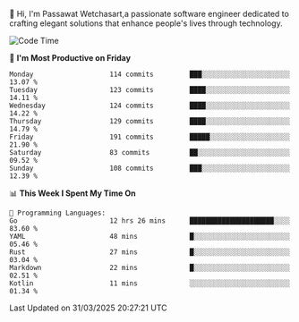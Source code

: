 
👋 Hi, I'm Passawat Wetchasart,a passionate software engineer dedicated to crafting elegant solutions that enhance people's lives through technology.


<!--START_SECTION:waka-->
![Code Time](http://img.shields.io/badge/Code%20Time-1%2C973%20hrs%2020%20mins-blue)

📅 **I'm Most Productive on Friday** 

```text
Monday                   114 commits         ███░░░░░░░░░░░░░░░░░░░░░░   13.07 % 
Tuesday                  123 commits         ████░░░░░░░░░░░░░░░░░░░░░   14.11 % 
Wednesday                124 commits         ████░░░░░░░░░░░░░░░░░░░░░   14.22 % 
Thursday                 129 commits         ████░░░░░░░░░░░░░░░░░░░░░   14.79 % 
Friday                   191 commits         █████░░░░░░░░░░░░░░░░░░░░   21.90 % 
Saturday                 83 commits          ██░░░░░░░░░░░░░░░░░░░░░░░   09.52 % 
Sunday                   108 commits         ███░░░░░░░░░░░░░░░░░░░░░░   12.39 % 
```


📊 **This Week I Spent My Time On** 

```text
💬 Programming Languages: 
Go                       12 hrs 26 mins      █████████████████████░░░░   83.60 % 
YAML                     48 mins             █░░░░░░░░░░░░░░░░░░░░░░░░   05.46 % 
Rust                     27 mins             █░░░░░░░░░░░░░░░░░░░░░░░░   03.04 % 
Markdown                 22 mins             █░░░░░░░░░░░░░░░░░░░░░░░░   02.51 % 
Kotlin                   11 mins             ░░░░░░░░░░░░░░░░░░░░░░░░░   01.34 % 
```


 Last Updated on 31/03/2025 20:27:21 UTC
<!--END_SECTION:waka-->

<!--
**markpassawat/markpassawat** is a ✨ _special_ ✨ repository because its `README.md` (this file) appears on your GitHub profile.

Here are some ideas to get you started:

- 🔭 I’m currently working on ...
- 🌱 I’m currently learning ...
- 👯 I’m looking to collaborate on ...
- 🤔 I’m looking for help with ...
- 💬 Ask me about ...
- 📫 How to reach me: ...
- 😄 Pronouns: He/Him
- ⚡ Fun fact: ...
-->
